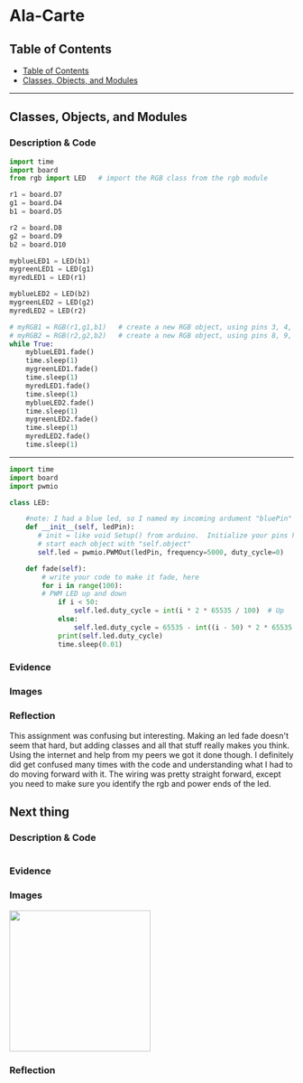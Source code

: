 # Ala-Carte


## Table of Contents
* [Table of Contents](#TableOfContents)
* [Classes, Objects, and Modules](#Classes.Objects.Modules)
---

## Classes, Objects, and Modules

### Description & Code



```python
import time
import board
from rgb import LED   # import the RGB class from the rgb module

r1 = board.D7
g1 = board.D4
b1 = board.D5

r2 = board.D8
g2 = board.D9
b2 = board.D10

myblueLED1 = LED(b1)
mygreenLED1 = LED(g1)
myredLED1 = LED(r1)

myblueLED2 = LED(b2)
mygreenLED2 = LED(g2)
myredLED2 = LED(r2)

# myRGB1 = RGB(r1,g1,b1)   # create a new RGB object, using pins 3, 4, and 5
# myRGB2 = RGB(r2,g2,b2)   # create a new RGB object, using pins 8, 9, and 10
while True:
    myblueLED1.fade()
    time.sleep(1)
    mygreenLED1.fade()
    time.sleep(1)
    myredLED1.fade()
    time.sleep(1)
    myblueLED2.fade()
    time.sleep(1)
    mygreenLED2.fade()
    time.sleep(1)
    myredLED2.fade()
    time.sleep(1)

```
---------

```python
import time
import board
import pwmio

class LED:

    #note: I had a blue led, so I named my incoming ardument "bluePin"
    def __init__(self, ledPin):
       # init = like void Setup() from arduino.  Initialize your pins here
       # start each object with "self.object"
       self.led = pwmio.PWMOut(ledPin, frequency=5000, duty_cycle=0)

    def fade(self):
        # write your code to make it fade, here
        for i in range(100):
        # PWM LED up and down
            if i < 50:
                self.led.duty_cycle = int(i * 2 * 65535 / 100)  # Up
            else:
                self.led.duty_cycle = 65535 - int((i - 50) * 2 * 65535 / 100)
            print(self.led.duty_cycle)
            time.sleep(0.01)

```

### Evidence


### Images 




### Reflection

This assignment was confusing but interesting. Making an led fade doesn't seem that hard, but adding classes and all that stuff really makes you think. Using the internet and help from my peers we got it done though. I definitely did get confused many times with the code and understanding what I had to do moving forward with it. The wiring was pretty straight forward, except you need to make sure you identify the rgb and power ends of the led. 







## Next thing

### Description & Code



```C++

```

### Evidence
[]()

### Images 

<img src="https://github.com/aniyahmoore28/Ala-Carte/blob/main/images/fed%20LED%20Gif.gif" width="250" />


### Reflection
